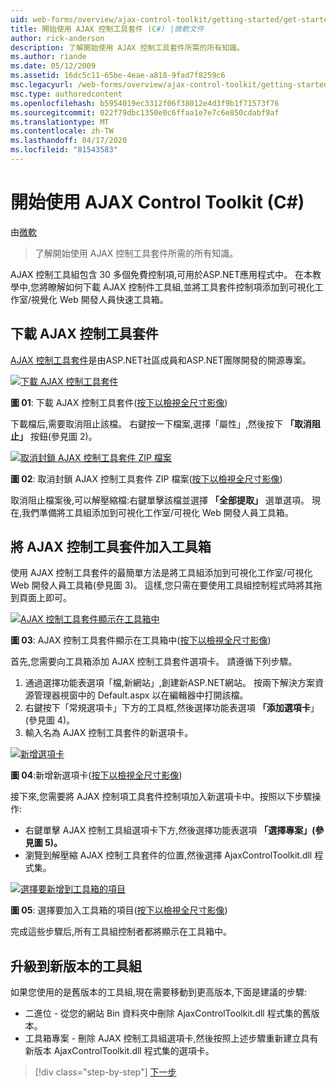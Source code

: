 ```yaml
---
uid: web-forms/overview/ajax-control-toolkit/getting-started/get-started-with-the-ajax-control-toolkit-cs
title: 開始使用 AJAX 控制工具套件 (C#) |微軟文件
author: rick-anderson
description: 了解開始使用 AJAX 控制工具套件所需的所有知識。
ms.author: riande
ms.date: 05/12/2009
ms.assetid: 16dc5c11-65be-4eae-a818-9fad7f8259c6
msc.legacyurl: /web-forms/overview/ajax-control-toolkit/getting-started/get-started-with-the-ajax-control-toolkit-cs
msc.type: authoredcontent
ms.openlocfilehash: b5954019ec3312f06f38012e4d3f9b1f71573f76
ms.sourcegitcommit: 022f79dbc1350e0c6ffaa1e7e7c6e850cdabf9af
ms.translationtype: MT
ms.contentlocale: zh-TW
ms.lasthandoff: 04/17/2020
ms.locfileid: "81543583"
---
```

# <a name="get-started-with-the-ajax-control-toolkit-c"></a>開始使用 AJAX Control Toolkit (C#)

由[微軟](https://github.com/microsoft)

> 了解開始使用 AJAX 控制工具套件所需的所有知識。

AJAX 控制工具組包含 30 多個免費控制項,可用於ASP.NET應用程式中。 在本教學中,您將瞭解如何下載 AJAX 控制件工具組,並將工具套件控制項添加到可視化工作室/視覺化 Web 開發人員快速工具箱。

## <a name="downloading-the-ajax-control-toolkit"></a>下載 AJAX 控制工具套件

[AJAX 控制工具套件](http://devexpress.com/act)是由ASP.NET社區成員和ASP.NET團隊開發的開源專案。 

[![下載 AJAX 控制工具套件](get-started-with-the-ajax-control-toolkit-cs/_static/image1.jpg)](get-started-with-the-ajax-control-toolkit-cs/_static/image1.png)

**圖 01**: 下載 AJAX 控制工具套件([按下以檢視全尺寸影像](get-started-with-the-ajax-control-toolkit-cs/_static/image2.png))

下載檔后,需要取消阻止該檔。 右鍵按一下檔案,選擇「屬性」,然後按下 **「取消阻止」** 按鈕(參見圖 2)。

[![取消封鎖 AJAX 控制工具套件 ZIP 檔案](get-started-with-the-ajax-control-toolkit-cs/_static/image2.jpg)](get-started-with-the-ajax-control-toolkit-cs/_static/image3.png)

**圖 02**: 取消封鎖 AJAX 控制工具套件 ZIP 檔案([按下以檢視全尺寸影像](get-started-with-the-ajax-control-toolkit-cs/_static/image4.png))

取消阻止檔案後,可以解壓縮檔:右鍵單擊該檔並選擇 **「全部提取」** 選單選項。 現在,我們準備將工具組添加到可視化工作室/可視化 Web 開發人員工具箱。

## <a name="adding-the-ajax-control-toolkit-to-the-toolbox"></a>將 AJAX 控制工具套件加入工具箱

使用 AJAX 控制工具套件的最簡單方法是將工具組添加到可視化工作室/可視化 Web 開發人員工具箱(參見圖 3)。 這樣,您只需在要使用工具組控制程式時將其拖到頁面上即可。

[![AJAX 控制工具套件顯示在工具箱中](get-started-with-the-ajax-control-toolkit-cs/_static/image3.jpg)](get-started-with-the-ajax-control-toolkit-cs/_static/image5.png)

**圖 03**: AJAX 控制工具套件顯示在工具箱中([按下以檢視全尺寸影像](get-started-with-the-ajax-control-toolkit-cs/_static/image6.png))

首先,您需要向工具箱添加 AJAX 控制工具套件選項卡。 請遵循下列步驟。

1. 通過選擇功能表選項「檔,新網站」,創建新ASP.NET網站。 按兩下解決方案資源管理器視窗中的 Default.aspx 以在編輯器中打開該檔。
2. 右鍵按下「常規選項卡」下方的工具框,然後選擇功能表選項 **「添加選項卡**」(參見圖 4)。
3. 輸入名為 AJAX 控制工具套件的新選項卡。

[![新增選項卡](get-started-with-the-ajax-control-toolkit-cs/_static/image4.jpg)](get-started-with-the-ajax-control-toolkit-cs/_static/image7.png)

**圖 04**:新增新選項卡([按下以檢視全尺寸影像](get-started-with-the-ajax-control-toolkit-cs/_static/image8.png))

接下來,您需要將 AJAX 控制項工具套件控制項加入新選項卡中。按照以下步驟操作:

- 右鍵單擊 AJAX 控制工具組選項卡下方,然後選擇功能表選項 **「選擇專案」(參見圖 5)。**
- 瀏覽到解壓縮 AJAX 控制工具套件的位置,然後選擇 AjaxControlToolkit.dll 程式集。

[![選擇要新增到工具箱的項目](get-started-with-the-ajax-control-toolkit-cs/_static/image5.jpg)](get-started-with-the-ajax-control-toolkit-cs/_static/image9.png)

**圖 05**: 選擇要加入工具箱的項目([按下以檢視全尺寸影像](get-started-with-the-ajax-control-toolkit-cs/_static/image10.png))

完成這些步驟后,所有工具組控制者都將顯示在工具箱中。

## <a name="upgrading-to-a-new-version-of-the-toolkit"></a>升級到新版本的工具組

如果您使用的是舊版本的工具組,現在需要移動到更高版本,下面是建議的步驟:

- 二進位 - 從您的網站 Bin 資料夾中刪除 AjaxControlToolkit.dll 程式集的舊版本。
- 工具箱專案 - 刪除 AJAX 控制工具組選項卡,然後按照上述步驟重新建立具有新版本 AjaxControlToolkit.dll 程式集的選項卡。

> [!div class="step-by-step"]
> [下一步](using-ajax-control-toolkit-controls-and-control-extenders-cs.md)

